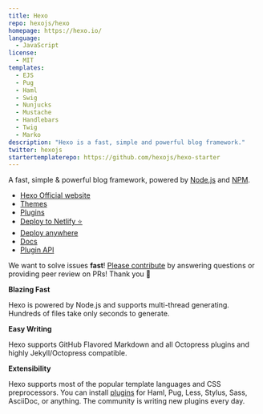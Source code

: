 ```yaml
---
title: Hexo
repo: hexojs/hexo
homepage: https://hexo.io/
language:
  - JavaScript
license:
  - MIT
templates:
  - EJS
  - Pug
  - Haml
  - Swig
  - Nunjucks
  - Mustache
  - Handlebars
  - Twig
  - Marko
description: "Hexo is a fast, simple and powerful blog framework."
twitter: hexojs
startertemplaterepo: https://github.com/hexojs/hexo-starter
---
```


A fast, simple & powerful blog framework, powered by [Node.js](https://nodejs.org) and [NPM](https://www.npmjs.com/).

- [Hexo Official website](https://hexo.io/)
- [Themes](https://hexo.io/themes)
- [Plugins](https://hexo.io/plugins)
- [Deploy to Netlify ⭐️](https://hexo.io/docs/one-command-deployment#Netlify)
- [Deploy anywhere](https://hexo.io/docs/one-command-deployment)
- [Docs](https://hexo.io/docs/)
- [Plugin API](https://hexo.io/api/)

We want to solve issues **fast**! [Please contribute](https://github.com/hexojs/hexo/issues) by answering questions or providing peer review on PRs! Thank you 🤗

**Blazing Fast**

Hexo is powered by Node.js and supports multi-thread generating. Hundreds of files take only seconds to generate.

**Easy Writing**

Hexo supports GitHub Flavored Markdown and all Octopress plugins and highly Jekyll/Octopress compatible.

**Extensibility**

Hexo supports most of the popular template languages and CSS preprocessors. You can install [plugins](https://hexo.io/plugins) for Haml, Pug, Less, Stylus, Sass, AsciiDoc, or anything. The community is writing new plugins every day.

